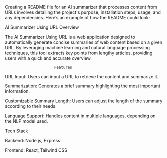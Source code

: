 
Creating a README file for an AI summarizer that processes content from URLs involves detailing the project's purpose, installation steps, usage, and any dependencies. Here’s an example of how the README could look:

AI Summarizer Using URL
Overview

The AI Summarizer Using URL is a web application designed to automatically generate concise summaries of web content based on a given URL. By leveraging machine learning and natural language processing techniques, this tool extracts key points from lengthy articles, providing users with a quick and accurate overview.

                          Features
URL Input: Users can input a URL to retrieve the content and summarize it.

Summarization: Generates a brief summary highlighting the most important information.

Customizable Summary Length: Users can adjust the length of the summary according to their needs.

Language Support: Handles content in multiple languages, depending on the NLP model used.




Tech Stack

Backend: Node.js, Express

Frontend: React, Tailwind CSS
